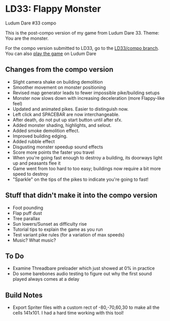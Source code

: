 # LD33: Flappy Monster
Ludum Dare #33 compo

This is the post-compo version of my game from Ludum Dare 33. Theme: You are the monster.

For the compo version submitted to LD33, go to the [LD33/compo branch](https://github.com/scriptorum/LD33/tree/compo). You can also [play the game](http://ludumdare.com/compo/ludum-dare-33/?action=preview&uid=17811) on Ludum Dare

## Changes from the compo version
- Slight camera shake on building demolition
- Smoother movement on monster positioning
- Revised map generator leads to fewer impossible pike/building setups
- Monster now slows down with increasing deceleration (more Flappy-like feel)
- Updated and animated pikes. Easier to distinguish now.
- Left click and SPACEBAR are now interchangeable.
- After death, do not put up start button until after sfx.
- Added monster shading, highlights, and selout.
- Added smoke demolition effect.
- Improved building edging.
- Added rubble effect
- Disgusting monster speedup sound effects
- Score more points the faster you travel
- When you're going fast enough to destroy a building, its doorways light up and peasants flee it
- Game went from too hard to too easy; buildings now require a bit more speed to destroy
- "Sparkle" on the tips of the pikes to indicate you're going to fast!

## Stuff that didn't make it into the compo version
- Foot pounding
- Flap puff dust
- Tree parallax
- Sun lowers/Sunset as difficulty rise
- Tutorial tips to explain the game as you run
- Test variant pike rules (for a variation of max speeds)
- Music? What music?

## To Do
- Examine Threadbare preloader which just showed at 0% in practice
- Do some barebones audio testing to figure out why the first sound played always comes at a delay

## Build Notes
- Export Spriter files with a custom rect of -80,-70,60,30 to make all the cells 141x101. I had a hard time working with this tool!


